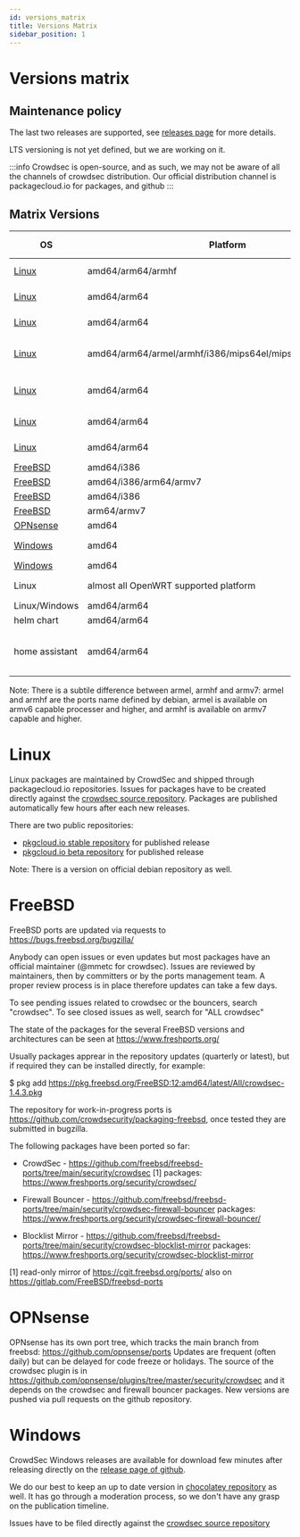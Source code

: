 ```yaml
---
id: versions_matrix
title: Versions Matrix
sidebar_position: 1
---
```

# Versions matrix

## Maintenance policy

The last two releases are supported, see [releases page](https://github.com/crowdsecurity/crowdsec/releases) for more details.

LTS versioning is not yet defined, but we are working on it.

:::info
Crowdsec is open-source, and as such, we may not be aware of all the channels of crowdsec distribution. Our official distribution channel is packagecloud.io for packages, and github
:::

## Matrix Versions

| OS | Platform | Distribution | Distribution Version | CrowdSec Version | CrowdSec Location |
|----|----------|--------------|------------------|----------------------|-------------------|
| [Linux](/getting_started/install.mdx) | amd64/arm64/armhf | Debian | bookworm/bullseye/buster/stretch | 1.5.4 and 1.4.6 | [packagecloud](https://packagecloud.io/crowdsec/crowdsec) |
| [Linux](/getting_started/install.mdx) | amd64/arm64 | RedHat/CentOS | 6/7/8/9 | 1.5.4 and 1.4.6| [packagecloud](https://packagecloud.io/crowdsec/crowdsec) |
| [Linux](/getting_started/install.mdx) | amd64/arm64 | Oracle Linux | 7/8/9 | 1.5.4 and 1.4.6| [packagecloud](https://packagecloud.io/crowdsec/crowdsec) |
| [Linux](/getting_started/install.mdx) | amd64/arm64/armel/armhf/i386/mips64el/mipsel/ppc64el/s390x | Debian | 1.4.6 | [official debian repository](https://packages.debian.org/search?keywords=crowdsec&searchon=names&suite=stable&section=all) |
| [Linux](/getting_started/install.mdx) | amd64/arm64 | Fedora | 37/38 | 1.5.4 (and 1.4.6 only for fc37) | [packagecloud](https://packagecloud.io/crowdsec/crowdsec) |
| [Linux](/getting_started/install.mdx) | amd64/arm64 | Amazon linux | 2 | 1.5.4 and 1.4.6 |  [packagecloud](https://packagecloud.io/crowdsec/crowdsec) |
| [Linux](/getting_started/install.mdx) | amd64/arm64 | Ubuntu Linux| 16.04/18.04/20.04/22.04/22.10 | 1.4.4 and 1.4.6| [packagecloud](https://packagecloud.io/crowdsec/crowdsec) |
| [FreeBSD](/getting_started/install_freebsd.md) | amd64/i386 | N/A | 12 | 1.5.4 | [freshports](https://www.freshports.org/security/crowdsec/) |
| [FreeBSD](/getting_started/install_freebsd.md) | amd64/i386/arm64/armv7 | N/A | 13 | 1.5.4 | [freshports](https://www.freshports.org/security/crowdsec/) |
| [FreeBSD](/getting_started/install_freebsd.md) | amd64/i386 | N/A | 14 | 1.5.4 | [freshports](https://www.freshports.org/security/crowdsec/) |
| [FreeBSD](/getting_started/install_freebsd.md) | arm64/armv7 | N/A | 14 | 1.5.4 | [freshports](https://www.freshports.org/security/crowdsec/) |
| [OPNsense](/getting_started/install_opnsense.md) | amd64 | N/A | 23.7 | 1.5.4 | [freshports](https://www.freshports.org/security/crowdsec/) |
| [Windows](/getting_started/getting_started_on_windows.md) | amd64 | to be defined | 1.5.4 | [github releases](https://github.com/crowdsecurity/crowdsec/releases/tag/v1.4.4)|
| [Windows](/getting_started/getting_started_on_windows.md) | amd64 | to be defined | 1.4.2 | [chocolatey](https://community.chocolatey.org/packages?q=crowdsec) |
| Linux | almost all OpenWRT supported platform | OpenWRT | 23.05 | 1.5.4 | [OpenWrt repository](https://openwrt.org/packages/pkgdata/crowdsec) |
| Linux/Windows | amd64/arm64 | docker | N/A | 1.5.4 | [dockerhub](https://hub.docker.com/r/crowdsecurity/crowdsec) |
| helm chart | amd64/arm64 | helm | N/A | 1.5.4 | [helm chart](https://github.com/crowdsecurity/helm-charts) |
| home assistant | amd64/arm64 | docker | N/A | 1.4.4 | [crowdsecurity home assistant addon repo](https://github.com/crowdsecurity/home-assistant-addons/)|

Note: There is a subtile difference between armel, armhf and armv7:
armel and armhf are the ports name defined by debian, armel is
available on armv6 capable processer and higher, and armhf is
available on armv7 capable and higher.

Linux
=====

Linux packages are maintained by CrowdSec and shipped through
packagecloud.io repositories. Issues for packages have to be created
directly against the [crowdsec source
repository](https://github.com/crowdsecurity/crowdsec). Packages are
published automatically few hours after each new releases.

There are two public repositories:
* [pkgcloud.io stable repository](https://packagecloud.io/crowdsec/) for published release
* [pkgcloud.io beta repository](https://packagecloud.io/crowdsec-testing/) for published release

Note: There is a version on official debian repository as well.


FreeBSD
=======

FreeBSD ports are updated via requests to https://bugs.freebsd.org/bugzilla/

Anybody can open issues or even updates but most packages have an official maintainer (@mmetc for crowdsec).
Issues are reviewed by maintainers, then by committers or by the ports management team.
A proper review process is in place therefore updates can take a few days.

To see pending issues related to crowdsec or the bouncers, search "crowdsec".
To see closed issues as well, search for "ALL crowdsec"

The state of the packages for the several FreeBSD versions and architectures can be seen at https://www.freshports.org/

Usually packages apprear in the repository updates (quarterly or latest), but
if required they can be installed directly, for example:

$ pkg add https://pkg.freebsd.org/FreeBSD:12:amd64/latest/All/crowdsec-1.4.3.pkg

The repository for work-in-progress ports is
https://github.com/crowdsecurity/packaging-freebsd, once tested they are
submitted in bugzilla.

The following packages have been ported so far:

 - CrowdSec - https://github.com/freebsd/freebsd-ports/tree/main/security/crowdsec [1]
   packages: https://www.freshports.org/security/crowdsec/

 - Firewall Bouncer - https://github.com/freebsd/freebsd-ports/tree/main/security/crowdsec-firewall-bouncer
   packages: https://www.freshports.org/security/crowdsec-firewall-bouncer/

 - Blocklist Mirror - https://github.com/freebsd/freebsd-ports/tree/main/security/crowdsec-blocklist-mirror
   packages: https://www.freshports.org/security/crowdsec-blocklist-mirror


[1] read-only mirror of https://cgit.freebsd.org/ports/
also on https://gitlab.com/FreeBSD/freebsd-ports


OPNsense 
========

OPNsense has its own port tree, which tracks the main branch from
freebsd: https://github.com/opnsense/ports Updates are frequent (often
daily) but can be delayed for code freeze or holidays.  The source of
the crowdsec plugin is in
https://github.com/opnsense/plugins/tree/master/security/crowdsec and
it depends on the crowdsec and firewall bouncer packages.  New
versions are pushed via pull requests on the github repository.

Windows
=======

CrowdSec Windows releases are available for download few minutes after
releasing directly on the [release page of
github](https://github.com/crowdsecurity/crowdsec/releases). 

We do our best to keep an up to date version in [chocolatey
repository](https://community.chocolatey.org/packages?q=crowdsec) as
well. It has go through a moderation process, so we don't have any
grasp on the publication timeline.

Issues have to be filed directly against the [crowdsec source
repository](https://github.com/crowdsecurity/crowdsec)
